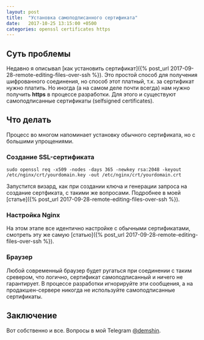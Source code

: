 ```yaml
---
layout: post
title:  "Установка самоподписанного сертификата"
date:   2017-10-25 13:15:00 +0500
categories: openssl certificates https
---
```


## Суть проблемы

Недавно я описывал [как установить сертификат]({% post_url 2017-09-28-remote-editing-files-over-ssh %}).
Это простой способ для получения шифрованного соединения, но способ этот платный, т.к. за сертификат нужно платить.
Но иногда (а на самом деле почти всегда) нам нужно получить **https** в процессе разработки. Для этого и существуют
самоподписанные сертификаты (selfsigned certificates).

## Что делать

Процесс во многом напоминает установку обычного сертификата, но с большими упрощениями.

### Создание SSL-сертификата

`sudo openssl req -x509 -nodes -days 365 -newkey rsa:2048 -keyout /etc/nginx/crt/yourdomain.key -out /etc/nginx/crt/yourdomain.crt
`

Запустится визард, как при создании ключа и генерации запроса на создание сертфиката, с такими же вопросами. Подробнее
в моей [статье]({% post_url 2017-09-28-remote-editing-files-over-ssh %}).

### Настройка Nginx

На этом этапе все идентично настройке с обычными сертификатами, смотреть эту же самую [статью]({% post_url 2017-09-28-remote-editing-files-over-ssh %}).

### Браузер

Любой современный браузер будет ругаться при соединении с таким сревером, что логично, сертификат самоподписанный и
ничего не гарантирует. В процессе разработки игнорируйте эти сообщения, а на продакшен-сервере никогда не используйте
самоподписанные сертификаты.

## Заключение

Вот собственно и все. Вопросы в мой Telegram [@demshin](https://t.me/demshin).
